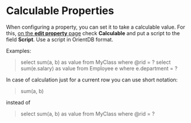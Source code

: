 # Calculable Properties

When configuring a property, you can set it to take a calculable value. For this, [on the **edit property** page](https://orienteer.gitbooks.io/orienteer/content/initial_data_model_configuration.html) check **Calculable** and put a script to the field **Script**. Use a script in OrientDB format. 

Examples:
>select sum(a, b) as value from MyClass where @rid = ?
>select sum(e.salary) as value from Employee e where e.department = ? 

  In case of calculation just for a current row you can use short notation:

  > sum(a, b)

  instead of

  > select sum(a, b) as value from MyClass where @rid = ?


